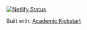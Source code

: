 [![Netlify Status](https://api.netlify.com/api/v1/badges/29d970ae-e302-458f-9a18-41bf0307b993/deploy-status)](https://app.netlify.com/sites/tender-hugle-9f2cc6/deploys)

Built with: [Academic Kickstart](https://sourcethemes.com/academic/)
